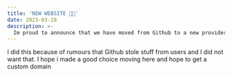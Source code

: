 ```yaml
---
title: 'NEW WEBSITE 🥳🎉'
date: 2023-03-19
description: >-
  Im proud to announce that we have moved from Github to a new provider.
---
```


I did this because of rumours that Github stole stuff from users and I did not want that. I hope i made a good choice moving here and hope to get a custom domain

